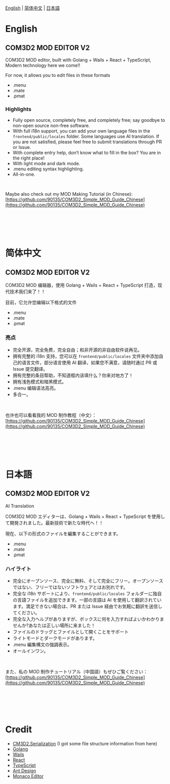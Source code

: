 [English](#english) | [简体中文](#%E7%AE%80%E4%BD%93%E4%B8%AD%E6%96%87) | [日本語](#%E6%97%A5%E6%9C%AC%E8%AA%9E)

# English

## COM3D2 MOD EDITOR V2

COM3D2 MOD editor, built with Golang + Wails + React + TypeScript, Modern technology here we come!!

For now, it allows you to edit files in these formats

- .menu
- .mate
- .pmat

### Highlights

- Fully open source, completely free, and completely free; say goodbye to non-open source non-free software.
- With full i18n support, you can add your own language files in the `frontend/public/locales` folder. Some languages ​​use AI translation. If you are not satisfied, please feel free to submit translations through PR or Issue.
- With complete entry help, don’t know what to fill in the box? You are in the right place!
- With light mode and dark mode.
- .menu editing syntax highlighting.
- All-in-one.

<br>

Maybe also check out my MOD Making Tutorial (in Chinese): [https://github.com/90135/COM3D2_Simple_MOD_Guide_Chinese](https://github.com/90135/COM3D2_Simple_MOD_Guide_Chinese)

<br>
<br>
<br>
<br>

# 简体中文

## COM3D2 MOD EDITOR V2

COM3D2 MOD 编辑器，使用 Golang + Wails + React + TypeScript 打造，现代技术我们来了！！

目前，它允许您编辑以下格式的文件

- .menu
- .mate
- .pmat

### 亮点

- 完全开源，完全免费，完全自由；和非开源的非自由软件说再见。
- 拥有完整的 i18n 支持，您可以在 `frontend/public/locales` 文件夹中添加自己的语言文件，部分语言使用 AI 翻译，如果您不满意，请随时通过 PR 或 Issue 提交翻译。
- 拥有完整的条目帮助，不知道框内该填什么？你来对地方了！
- 拥有浅色模式和暗黑模式。
- .menu 编辑语法高亮。
- 多合一。


<br>

也许也可以看看我的 MOD 制作教程（中文）：[https://github.com/90135/COM3D2_Simple_MOD_Guide_Chinese](https://github.com/90135/COM3D2_Simple_MOD_Guide_Chinese)

<br>
<br>
<br>
<br>

# 日本語

## COM3D2 MOD EDITOR V2

AI Translation

COM3D2 MOD エディターは、Golang + Wails + React + TypeScript を使用して開発されました。最新技術で新たな時代へ！！

現在、以下の形式のファイルを編集することができます。

- .menu
- .mate
- .pmat

### ハイライト

- 完全にオープンソース、完全に無料、そして完全にフリー。オープンソースではない、フリーではないソフトウェアとはお別れです。
- 完全な i18n サポートにより、`frontend/public/locales` フォルダーに独自の言語ファイルを追加できます。一部の言語は AI を使用して翻訳されています。満足できない場合は、PR または Issue 経由でお気軽に翻訳を送信してください。
- 完全な入力ヘルプがありますが、ボックスに何を入力すればよいかわかりませんか?あなたは正しい場所に来ました！
- ファイルのドラッグとファイルとして開くことをサポート
- ライトモードとダークモードがあります。
- .menu 編集構文の強調表示。
- オールインワン。

<br>

また、私の MOD 制作チュートリアル（中国語）もぜひご覧ください：
[https://github.com/90135/COM3D2_Simple_MOD_Guide_Chinese](https://github.com/90135/COM3D2_Simple_MOD_Guide_Chinese)







<br>
<br>
<br>
<br>


# Credit

- [CM3D2.Serialization](https://github.com/luvoid/CM3D2.Serialization) (I got some file structure information from here)
- [Golang](https://golang.org/)
- [Wails](https://wails.io/)
- [React](https://reactjs.org/)
- [TypeScript](https://www.typescriptlang.org/)
- [Ant Design](https://ant.design/)
- [Monaco Editor](https://microsoft.github.io/monaco-editor/)
